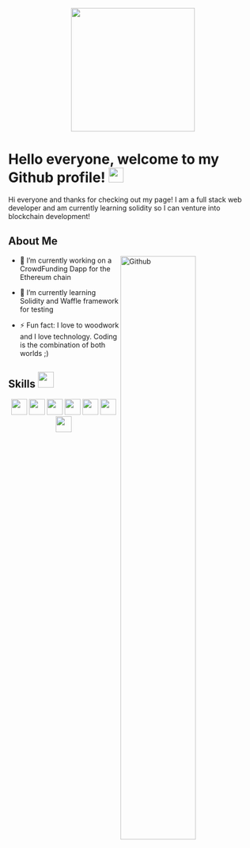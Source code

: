 <p align="center">
    <img width="250" src="">
</p>

<h1> Hello everyone, welcome to my Github profile! <img src = "https://raw.githubusercontent.com/MartinHeinz/MartinHeinz/master/wave.gif" width = 30px> </h1>
<p align='center'>
</p>

<div size='20px'> Hi everyone and thanks for checking out my page! I am a full stack web developer and am currently learning solidity so I can venture into blockchain development!
</div>

<h2> About Me </h2>

<img width="55%" align="right" alt="Github" src="" />

- 🔭 I’m currently working on a CrowdFunding Dapp for the Ethereum chain
  
- 🌱 I’m currently learning Solidity and Waffle framework for testing
  
- ⚡ Fun fact: I love to woodwork and I love technology. Coding is the combination of both worlds ;)

<h2> Skills <img src = "https://media2.giphy.com/media/QssGEmpkyEOhBCb7e1/giphy.gif?cid=ecf05e47a0n3gi1bfqntqmob8g9aid1oyj2wr3ds3mg700bl&rid=giphy.gif" width = 32px> </h2>
<div align="center">
    <span align="center">
 <img width ='32px' src ='https://raw.githubusercontent.com/rahulbanerjee26/githubAboutMeGenerator/main/icons/reactjs.svg'> 
 <img width ='32px' src ='https://raw.githubusercontent.com/rahulbanerjee26/githubAboutMeGenerator/main/icons/javascript.svg'>
 <img width ='32px' src ='https://raw.githubusercontent.com/rahulbanerjee26/githubAboutMeGenerator/main/icons/css.svg'> 
 <img width ='32px' src ='https://raw.githubusercontent.com/rahulbanerjee26/githubAboutMeGenerator/main/icons/html.svg'> 
        <img width ='32px' src ='https://raw.githubusercontent.com/rahulbanerjee26/githubAboutMeGenerator/main/icons/solidity.svg'> 
        <img width ='32px' src ='https://raw.githubusercontent.com/rahulbanerjee26/githubAboutMeGenerator/main/icons/sql.svg'> 
        <img width ='32px' src ='https://raw.githubusercontent.com/rahulbanerjee26/githubAboutMeGenerator/main/icons/postgresql.svg'> 
</span>
    </div>
  
<br>
<br>

